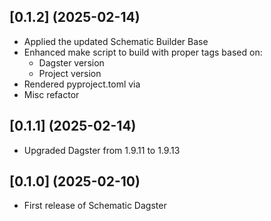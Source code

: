 ## [0.1.2] (2025-02-14)

  * Applied the updated Schematic Builder Base
  * Enhanced make script to build with proper tags based on:
    * Dagster version
    * Project version
  * Rendered pyproject.toml via
  * Misc refactor

## [0.1.1] (2025-02-14)

  * Upgraded Dagster from 1.9.11 to 1.9.13

## [0.1.0] (2025-02-10)

  * First release of Schematic Dagster
